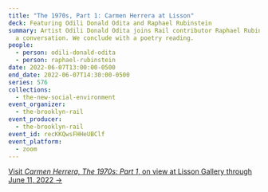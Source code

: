 ```yaml
---
title: "The 1970s, Part 1: Carmen Herrera at Lisson"
deck: Featuring Odili Donald Odita and Raphael Rubinstein
summary: Artist Odili Donald Odita joins Rail contributor Raphael Rubinstein for
  a conversation. We conclude with a poetry reading.
people:
  - person: odili-donald-odita
  - person: raphael-rubinstein
date: 2022-06-07T13:00:00-0500
end_date: 2022-06-07T14:30:00-0500
series: 576
collections:
  - the-new-social-environment
event_organizer:
  - the-brooklyn-rail
event_producer:
  - the-brooklyn-rail
event_id: recKKQwsFHHeUBClf
event_platform:
  - zoom
---
```

[Visit *Carmen Herrera, The 1970s: Part 1*, on view at Lisson Gallery through June 11, 2022 →](https://www.lissongallery.com/exhibitions/carmen-herrera-09480eeb-e07f-482f-9727-3c1bb8ade435)